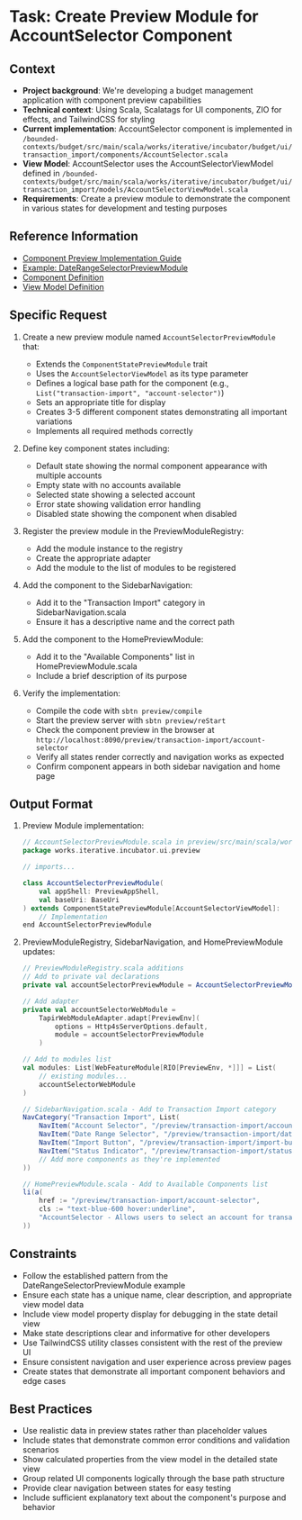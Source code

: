 # Task: Create Preview Module for AccountSelector Component

## Context
- **Project background**: We're developing a budget management application with component preview capabilities
- **Technical context**: Using Scala, Scalatags for UI components, ZIO for effects, and TailwindCSS for styling
- **Current implementation**: AccountSelector component is implemented in `/bounded-contexts/budget/src/main/scala/works/iterative/incubator/budget/ui/transaction_import/components/AccountSelector.scala`
- **View Model**: AccountSelector uses the AccountSelectorViewModel defined in `/bounded-contexts/budget/src/main/scala/works/iterative/incubator/budget/ui/transaction_import/models/AccountSelectorViewModel.scala`
- **Requirements**: Create a preview module to demonstrate the component in various states for development and testing purposes

## Reference Information
- [Component Preview Implementation Guide](/ai-context/architecture/guides/component_preview_guide.md)
- [Example: DateRangeSelectorPreviewModule](/preview/src/main/scala/works/iterative/incubator/ui/preview/DateRangeSelectorPreviewModule.scala)
- [Component Definition](/bounded-contexts/budget/src/main/scala/works/iterative/incubator/budget/ui/transaction_import/components/AccountSelector.scala)
- [View Model Definition](/bounded-contexts/budget/src/main/scala/works/iterative/incubator/budget/ui/transaction_import/models/AccountSelectorViewModel.scala)

## Specific Request
1. Create a new preview module named `AccountSelectorPreviewModule` that:
   - Extends the `ComponentStatePreviewModule` trait
   - Uses the `AccountSelectorViewModel` as its type parameter
   - Defines a logical base path for the component (e.g., `List("transaction-import", "account-selector")`)
   - Sets an appropriate title for display
   - Creates 3-5 different component states demonstrating all important variations
   - Implements all required methods correctly

2. Define key component states including:
   - Default state showing the normal component appearance with multiple accounts
   - Empty state with no accounts available
   - Selected state showing a selected account
   - Error state showing validation error handling
   - Disabled state showing the component when disabled

3. Register the preview module in the PreviewModuleRegistry:
   - Add the module instance to the registry
   - Create the appropriate adapter
   - Add the module to the list of modules to be registered

4. Add the component to the SidebarNavigation:
   - Add it to the "Transaction Import" category in SidebarNavigation.scala
   - Ensure it has a descriptive name and the correct path

5. Add the component to the HomePreviewModule:
   - Add it to the "Available Components" list in HomePreviewModule.scala
   - Include a brief description of its purpose

6. Verify the implementation:
   - Compile the code with `sbtn preview/compile`
   - Start the preview server with `sbtn preview/reStart`
   - Check the component preview in the browser at `http://localhost:8090/preview/transaction-import/account-selector`
   - Verify all states render correctly and navigation works as expected
   - Confirm component appears in both sidebar navigation and home page

## Output Format
1. Preview Module implementation:
   ```scala
   // AccountSelectorPreviewModule.scala in preview/src/main/scala/works/iterative/incubator/ui/preview/
   package works.iterative.incubator.ui.preview

   // imports...

   class AccountSelectorPreviewModule(
       val appShell: PreviewAppShell,
       val baseUri: BaseUri
   ) extends ComponentStatePreviewModule[AccountSelectorViewModel]:
       // Implementation
   end AccountSelectorPreviewModule
   ```

2. PreviewModuleRegistry, SidebarNavigation, and HomePreviewModule updates:
   ```scala
   // PreviewModuleRegistry.scala additions
   // Add to private val declarations
   private val accountSelectorPreviewModule = AccountSelectorPreviewModule(appShell, baseUri)

   // Add adapter
   private val accountSelectorWebModule =
       TapirWebModuleAdapter.adapt[PreviewEnv](
           options = Http4sServerOptions.default,
           module = accountSelectorPreviewModule
       )

   // Add to modules list
   val modules: List[WebFeatureModule[RIO[PreviewEnv, *]]] = List(
       // existing modules...
       accountSelectorWebModule
   )

   // SidebarNavigation.scala - Add to Transaction Import category
   NavCategory("Transaction Import", List(
       NavItem("Account Selector", "/preview/transaction-import/account-selector"),
       NavItem("Date Range Selector", "/preview/transaction-import/date-range-selector"),
       NavItem("Import Button", "/preview/transaction-import/import-button"),
       NavItem("Status Indicator", "/preview/transaction-import/status-indicator")
       // Add more components as they're implemented
   ))

   // HomePreviewModule.scala - Add to Available Components list
   li(a(
       href := "/preview/transaction-import/account-selector",
       cls := "text-blue-600 hover:underline",
       "AccountSelector - Allows users to select an account for transaction import"
   ))
   ```

## Constraints
- Follow the established pattern from the DateRangeSelectorPreviewModule example
- Ensure each state has a unique name, clear description, and appropriate view model data
- Include view model property display for debugging in the state detail view
- Make state descriptions clear and informative for other developers
- Use TailwindCSS utility classes consistent with the rest of the preview UI
- Ensure consistent navigation and user experience across preview pages
- Create states that demonstrate all important component behaviors and edge cases

## Best Practices
- Use realistic data in preview states rather than placeholder values
- Include states that demonstrate common error conditions and validation scenarios
- Show calculated properties from the view model in the detailed state view
- Group related UI components logically through the base path structure
- Provide clear navigation between states for easy testing
- Include sufficient explanatory text about the component's purpose and behavior
